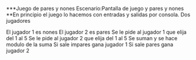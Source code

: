 ***Juego de pares y nones
Escenario:Pantalla de juego y pares y nones
**En principio el juego lo hacemos con entradas y salidas por consola.
Dos jugadores

El jugador 1 es nones
El jugador 2 es pares
Se le pide al jugador 1 que elija del 1 al 5
Se le pide al jugador 2 que elija del 1 al 5
Se suman y se hace modulo de la suma
Si sale impares gana jugador 1
Si sale pares gana jugador 2
